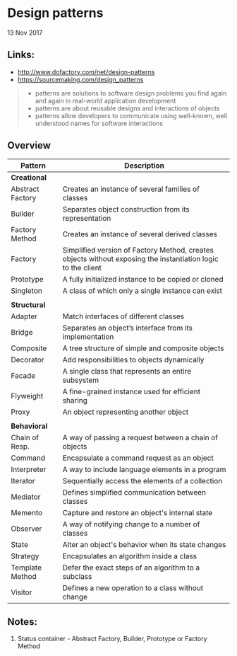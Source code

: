 # Design patterns
13 Nov 2017

## Links:
- http://www.dofactory.com/net/design-patterns
- https://sourcemaking.com/design_patterns

> - patterns are solutions to software design problems you find again and again in real-world application development
> - patterns are about reusable designs and interactions of objects
> - patterns allow developers to communicate using well-known, well understood names for software interactions

## Overview

| Pattern          | Description                                                                                                  |
| ---------------- | ------------------------------------------------------------------------------------------------------------ |
| **Creational**   |                                                                                                              |
| Abstract Factory | Creates an instance of several families of classes                                                           |
| Builder          | Separates object construction from its representation                                                        |
| Factory Method   | Creates an instance of several derived classes                                                               |
| Factory          | Simplified version of Factory Method, creates objects without exposing the instantiation logic to the client |
| Prototype        | A fully initialized instance to be copied or cloned                                                          |
| Singleton        | A class of which only a single instance can exist                                                            |
|                  |                                                                                                              |
| **Structural**   |                                                                                                              |
| Adapter          | Match interfaces of different classes                                                                        |
| Bridge           | Separates an object’s interface from its implementation                                                      |
| Composite        | A tree structure of simple and composite objects                                                             |
| Decorator        | Add responsibilities to objects dynamically                                                                  |
| Facade           | A single class that represents an entire subsystem                                                           |
| Flyweight        | A fine-grained instance used for efficient sharing                                                           |
| Proxy            | An object representing another object                                                                        |
|                  |                                                                                                              |
| **Behavioral**   |                                                                                                              |
| Chain of Resp.   | A way of passing a request between a chain of objects                                                        |
| Command          | Encapsulate a command request as an object                                                                   |
| Interpreter      | A way to include language elements in a program                                                              |
| Iterator         | Sequentially access the elements of a collection                                                             |
| Mediator         | Defines simplified communication between classes                                                             |
| Memento          | Capture and restore an object's internal state                                                               |
| Observer         | A way of notifying change to a number of classes                                                             |
| State            | Alter an object's behavior when its state changes                                                            |
| Strategy         | Encapsulates an algorithm inside a class                                                                     |
| Template Method  | Defer the exact steps of an algorithm to a subclass                                                          |
| Visitor          | Defines a new operation to a class without change                                                            |


## Notes:
1. Status container - Abstract Factory, Builder, Prototype or Factory Method

